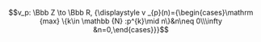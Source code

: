 $$v_p: \Bbb Z \to \Bbb R, {\displaystyle v _{p}(n)={\begin{cases}\mathrm {max} \{k\in \mathbb {N} :p^{k}\mid n\}&n\neq 0\\\infty &n=0,\end{cases}}}$$
